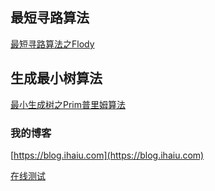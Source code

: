 ## 最短寻路算法
[最短寻路算法之Flody](https://blog.ihaiu.com/Floyd/#content) 

## 生成最小树算法
[最小生成树之Prim普里姆算法](https://blog.ihaiu.com/Prim/#content) 

### 我的博客
[https://blog.ihaiu.com](https://blog.ihaiu.com) 

[在线测试](https://blog.ihaiu.com/web/path_algorithm/index.html) 
